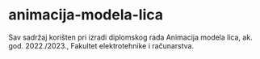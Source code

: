 # animacija-modela-lica
Sav sadržaj korišten pri izradi diplomskog rada Animacija modela lica, ak. god. 2022./2023., Fakultet elektrotehnike i računarstva.
